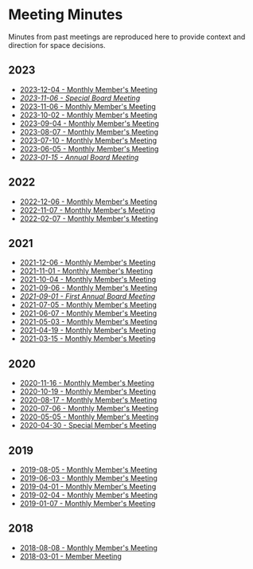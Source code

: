 # Meeting Minutes

Minutes from past meetings are reproduced here to provide context
and direction for space decisions.

## 2023

* [2023-12-04 - Monthly Member's Meeting](2023-12-04-Member_Meeting.md)
* *[2023-11-06 - Special Board Meeting](2023-11-06-Board_Meeting.md)*
* [2023-11-06 - Monthly Member's Meeting](2023-11-06-Member_Meeting.md)
* [2023-10-02 - Monthly Member's Meeting](2023-10-02-Member_Meeting.md)
* [2023-09-04 - Monthly Member's Meeting](2023-09-04-Member_Meeting.md)
* [2023-08-07 - Monthly Member's Meeting](2023-08-07-Member_Meeting.md)
* [2023-07-10 - Monthly Member's Meeting](2023-07-10-Member_Meeting.md)
* [2023-06-05 - Monthly Member's Meeting](2023-06-05-Member_Meeting.md)
* *[2023-01-15 - Annual Board Meeting](2023-01-15-Board_Meeting.md)*

## 2022

* [2022-12-06 - Monthly Member's Meeting](2022-12-06-Member_Meeting.md)
* [2022-11-07 - Monthly Member's Meeting](2022-11-07-Member_Meeting.md)
* [2022-02-07 - Monthly Member's Meeting](2022-02-07-Member_Meeting.md)

## 2021

* [2021-12-06 - Monthly Member's Meeting](2021-12-06-Member_Meeting.md)
* [2021-11-01 - Monthly Member's Meeting](2021-11-01-Member_Meeting.md)
* [2021-10-04 - Monthly Member's Meeting](2021-10-04-Member_Meeting.md)
* [2021-09-06 - Monthly Member's Meeting](2021-09-06-Member_Meeting.md)
* *[2021-09-01 - First Annual Board Meeting](2021-09-01-Board_Meeting.md)*
* [2021-07-05 - Monthly Member's Meeting](2021-07-05-Member_Meeting.md)
* [2021-06-07 - Monthly Member's Meeting](2021-06-07-Member_Meeting.md)
* [2021-05-03 - Monthly Member's Meeting](2021-05-03-Member_Meeting.md)
* [2021-04-19 - Monthly Member's Meeting](2021-04-19-Member_Meeting.md)
* [2021-03-15 - Monthly Member's Meeting](2021-03-15-Member_Meeting.md)

## 2020
* [2020-11-16 - Monthly Member's Meeting](2020-11-16-Member_Meeting.md)
* [2020-10-19 - Monthly Member's Meeting](2020-10-19-Member_Meeting.md)
* [2020-08-17 - Monthly Member's Meeting](2020-08-17-Member_Meeting.md)
* [2020-07-06 - Monthly Member's Meeting](2020-07-06-Member_Meeting.md)
* [2020-05-05 - Monthly Member's Meeting](2020-05-05-Member_Meeting.md)
* [2020-04-30 - Special Member's Meeting](2020-04-30-Member_Meeting.md)

## 2019
* [2019-08-05 - Monthly Member's Meeting](2019-08-05-Member_Meeting.md)
* [2019-06-03 - Monthly Member's Meeting](2019-06-03-Member_Meeting.md)
* [2019-04-01 - Monthly Member's Meeting](2019-04-01-Member_Meeting.md)
* [2019-02-04 - Monthly Member's Meeting](2019-02-04-Member_Meeting.md)
* [2019-01-07 - Monthly Member's Meeting](2019-01-07-Member_Meeting.md)

## 2018
* [2018-08-08 - Monthly Member's Meeting](2018-08-08-Member_Meeting.md)
* [2018-03-01 - Member Meeting](2018-03-01-Member_Meeting.md)
